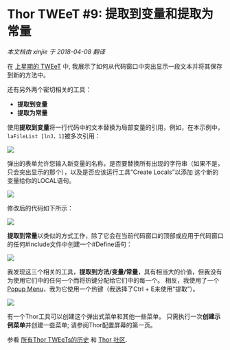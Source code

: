﻿Thor TWEeT #9: 提取到变量和提取为常量
===
_本文档由 xinjie 于 2018-04-08 翻译_

在 [上星期的 TWEeT](Tweet_08.md) 中, 我展示了如何从代码窗口中突出显示一段文本并将其保存到新的方法中。

还有另外两个密切相关的工具：

*   **提取到变量**
*   **提取为常量**

使用**提取到变量**将一行代码中的文本替换为局部变量的引用，例如，在本示例中，`laFileList [lnJ，1]`被多次引用：

![](Images/Tweet9a.png)

弹出的表单允许您输入新变量的名称，是否要替换所有出现的字符串（如果不是，只会突出显示的那个），以及是否应该运行工具“Create Locals”以添加 这个新的变量给你的LOCAL语句。

![](Images/Tweet9b.png)

修改后的代码如下所示：

![](Images/Tweet9c.png)

**提取到常量**以类似的方式工作，除了它会在当前代码窗口的顶部或应用于代码窗口的任何#Include文件中创建一个#Define语句：

![](Images/Tweet9d.png)

我发现这三个相关的工具，**提取到方法/变量/常量**，具有相当大的价值，但我没有为使用它们中的任何一个而将热键分配给它们中的每一个。 相反，我使用了一个[Popup Menu](../Thor_create_popup_menu.md)，我为它使用一个热键（我选择了Ctrl + E来使用“提取”）。

![](Images/Tweet9e.png)

有一个Thor工具可以创建这个弹出式菜单和其他一些菜单。 只需执行一次**创建示例菜单**并创建一些菜单; 请参阅Thor配置屏幕的第一页。

参看 [所有Thor TWEeTs的历史](../TWEeTs.md) 和 [Thor 社区](https://groups.google.com/forum/?fromgroups#!forum/FoxProThor).
